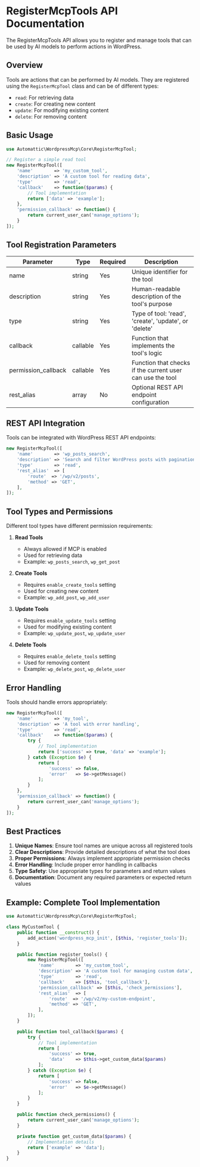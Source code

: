 # RegisterMcpTools API Documentation

The RegisterMcpTools API allows you to register and manage tools that can be used by AI models to perform actions in WordPress.

## Overview

Tools are actions that can be performed by AI models. They are registered using the `RegisterMcpTool` class and can be of different types:

-   `read`: For retrieving data
-   `create`: For creating new content
-   `update`: For modifying existing content
-   `delete`: For removing content

## Basic Usage

```php
use Automattic\WordpressMcp\Core\RegisterMcpTool;

// Register a simple read tool
new RegisterMcpTool([
    'name'        => 'my_custom_tool',
    'description' => 'A custom tool for reading data',
    'type'        => 'read',
    'callback'    => function($params) {
        // Tool implementation
        return ['data' => 'example'];
    },
    'permission_callback' => function() {
        return current_user_can('manage_options');
    }
]);
```

## Tool Registration Parameters

| Parameter           | Type     | Required | Description                                               |
| ------------------- | -------- | -------- | --------------------------------------------------------- |
| name                | string   | Yes      | Unique identifier for the tool                            |
| description         | string   | Yes      | Human-readable description of the tool's purpose          |
| type                | string   | Yes      | Type of tool: 'read', 'create', 'update', or 'delete'     |
| callback            | callable | Yes      | Function that implements the tool's logic                 |
| permission_callback | callable | Yes      | Function that checks if the current user can use the tool |
| rest_alias          | array    | No       | Optional REST API endpoint configuration                  |

## REST API Integration

Tools can be integrated with WordPress REST API endpoints:

```php
new RegisterMcpTool([
    'name'        => 'wp_posts_search',
    'description' => 'Search and filter WordPress posts with pagination',
    'type'        => 'read',
    'rest_alias'  => [
        'route'  => '/wp/v2/posts',
        'method' => 'GET',
    ],
]);
```

## Tool Types and Permissions

Different tool types have different permission requirements:

1. **Read Tools**

    - Always allowed if MCP is enabled
    - Used for retrieving data
    - Example: `wp_posts_search`, `wp_get_post`

2. **Create Tools**

    - Requires `enable_create_tools` setting
    - Used for creating new content
    - Example: `wp_add_post`, `wp_add_user`

3. **Update Tools**

    - Requires `enable_update_tools` setting
    - Used for modifying existing content
    - Example: `wp_update_post`, `wp_update_user`

4. **Delete Tools**
    - Requires `enable_delete_tools` setting
    - Used for removing content
    - Example: `wp_delete_post`, `wp_delete_user`

## Error Handling

Tools should handle errors appropriately:

```php
new RegisterMcpTool([
    'name'        => 'my_tool',
    'description' => 'A tool with error handling',
    'type'        => 'read',
    'callback'    => function($params) {
        try {
            // Tool implementation
            return ['success' => true, 'data' => 'example'];
        } catch (Exception $e) {
            return [
                'success' => false,
                'error'   => $e->getMessage()
            ];
        }
    },
    'permission_callback' => function() {
        return current_user_can('manage_options');
    }
]);
```

## Best Practices

1. **Unique Names**: Ensure tool names are unique across all registered tools
2. **Clear Descriptions**: Provide detailed descriptions of what the tool does
3. **Proper Permissions**: Always implement appropriate permission checks
4. **Error Handling**: Include proper error handling in callbacks
5. **Type Safety**: Use appropriate types for parameters and return values
6. **Documentation**: Document any required parameters or expected return values

## Example: Complete Tool Implementation

```php
use Automattic\WordpressMcp\Core\RegisterMcpTool;

class MyCustomTool {
    public function __construct() {
        add_action('wordpress_mcp_init', [$this, 'register_tools']);
    }

    public function register_tools() {
        new RegisterMcpTool([
            'name'        => 'my_custom_tool',
            'description' => 'A custom tool for managing custom data',
            'type'        => 'read',
            'callback'    => [$this, 'tool_callback'],
            'permission_callback' => [$this, 'check_permissions'],
            'rest_alias'  => [
                'route'  => '/wp/v2/my-custom-endpoint',
                'method' => 'GET',
            ],
        ]);
    }

    public function tool_callback($params) {
        try {
            // Tool implementation
            return [
                'success' => true,
                'data'    => $this->get_custom_data($params)
            ];
        } catch (Exception $e) {
            return [
                'success' => false,
                'error'   => $e->getMessage()
            ];
        }
    }

    public function check_permissions() {
        return current_user_can('manage_options');
    }

    private function get_custom_data($params) {
        // Implementation details
        return ['example' => 'data'];
    }
}
```

